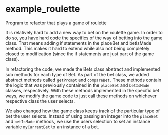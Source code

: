 # example_roulette
Program to refactor that plays a game of roulette

It is relatively hard to add a new way to bet on the roulette game. In order to do so, you have hard code the specifics of the way of betting into the game class. That means adding if statements in the placeBet and betIsMade method. This makes it hard to extend while also not being completely closed to modification (since the if statements are just part of the game class).

In refactoring the code, we made the Bets class abstract and implemented sub methods for each type of Bet. As part of the bet class, we added abstract methods called `getPrompt` and `compareBet`. These methods contain the logic that was previously contained in the `placeBet` and `betIsMade` classes, respectively. With these methods implemented in the specific bet ways, we modify the game code to just call these methods on whichever respective class the user selects.

We also changed how the game class keeps track of the particular type of bet the user selects. Instead of using passing an integer into the `placeBet` and `betIsMade` methods, we use the users selection to set an instance variable `myCurrentBet` to an instance of a bet.